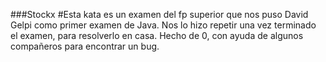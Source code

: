 ###Stockx
#Esta kata es un examen del fp superior que nos puso David Gelpi como primer examen de Java. Nos lo hizo repetir una vez terminado el examen, para resolverlo en casa. Hecho de 0, con ayuda de algunos compañeros para encontrar un bug.
